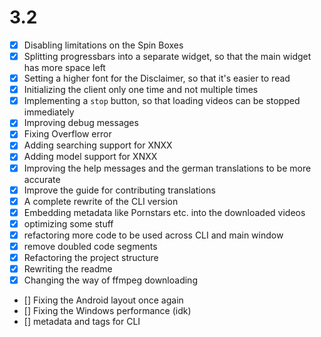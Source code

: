 # 3.2

- [x] Disabling limitations on the Spin Boxes
- [x] Splitting progressbars into a separate widget, so that the main widget has more space left
- [x] Setting a higher font for the Disclaimer, so that it's easier to read
- [x] Initializing the client only one time and not multiple times
- [x] Implementing a `stop` button, so that loading videos can be stopped immediately
- [x] Improving debug messages
- [x] Fixing Overflow error
- [x] Adding searching support for XNXX
- [x] Adding model support for XNXX
- [x] Improving the help messages and the german translations to be more accurate
- [x] Improve the guide for contributing translations
- [x] A complete rewrite of the CLI version
- [x] Embedding metadata like Pornstars etc. into the downloaded videos
- [x] optimizing some stuff
- [x] refactoring more code to be used across CLI and main window
- [x] remove doubled code segments
- [x] Refactoring the project structure
- [x] Rewriting the readme 
- [x] Changing the way of ffmpeg downloading
- [] Fixing the Android layout once again
- [] Fixing the Windows performance (idk)
- [] metadata and tags for CLI